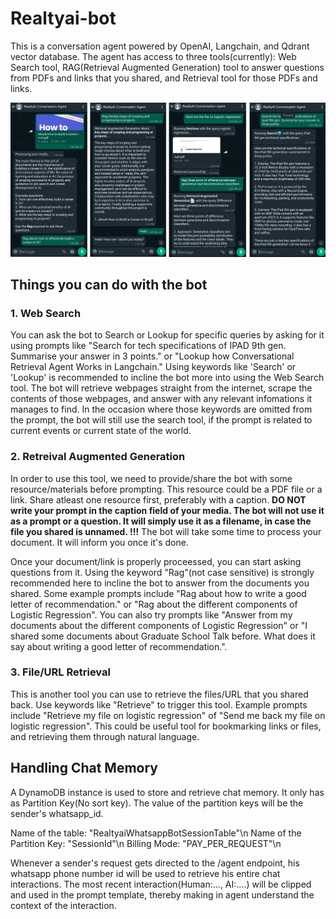 # Realtyai-bot
This is a conversation agent powered by OpenAI, Langchain, and Qdrant vector database.
The agent has access to three tools(currently): Web Search tool, RAG(Retrieval Augmented Generation) tool to answer questions from PDFs and links that you shared, and  Retrieval tool for those PDFs and links.

![DEMO](Resources/diagrams/realtyai-bot.PNG)

## Things you can do with the bot
### 1. Web Search 
You can ask the bot to Search or Lookup for specific queries by asking for it using prompts like "Search for tech specifications of IPAD 9th gen. Summarise your answer in 3 points." or "Lookup how Conversational Retrieval Agent Works in Langchain." Using keywords like 'Search' or 'Lookup' is recommended to incline the bot more into using the Web Search tool. The bot will retrieve webpages straight from the internet, scrape the contents of those webpages, and answer with any relevant infomations it manages to find. In the occasion where those keywords are omitted from the prompt, the bot will still use the search tool, if the prompt is related to current events or current state of the world.

### 2. Retreival Augmented Generation
In order to use this tool, we need to provide/share the bot with some resource/materials before prompting. This resource could be a PDF file or a link. Share atleast one resource first, preferably with a caption. **DO NOT write your prompt in the caption field of your media. The bot will not use it as a prompt or a question. It will simply use it as a filename, in case the file you shared is unnamed. !!!** The bot will take some time to process your document. It will inform you once it's done.

Once your document/link is properly proceessed, you can start asking questions from it. Using the keyword "Rag"(not case sensitive) is strongly recommended here to incline the bot to answer from the documents you shared. Some example prompts include "Rag about how to write a good letter of recommendation." or "Rag about the different components of Logistic Regression". You can also try prompts like "Answer from my documents about the different components of Logistic Regression" or "I shared some documents about Graduate School Talk before. What does it say about writing a good letter of recommendation.". 

### 3. File/URL Retrieval
This is another tool you can use to retrieve the files/URL that you shared back. Use keywords like "Retrieve" to trigger this tool. Example prompts include "Retrieve my file on logistic regression" of "Send me back my file on logistic regression". This could be useful tool for bookmarking links or files, and retrieving them through natural language.


## Handling Chat Memory
A DynamoDB instance is used to store and retrieve chat memory. It only has as Partition Key(No sort key). The value of the partition keys will be the sender's whatsapp_id.

Name of the table: "RealtyaiWhatsappBotSessionTable"\n
Name of the Partition Key: "SessionId"\n
Billing Mode: "PAY_PER_REQUEST"\n

Whenever a sender's request gets directed to the /agent endpoint, his whatsapp phone number id will be used to retrieve his entire chat interactions. The most recent interaction(Human:..., AI:....) will be clipped and used in the prompt template, thereby making in agent understand the context of the interaction.
